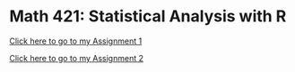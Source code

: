 # Math 421: Statistical Analysis with R

[Click here to go to my Assignment 1](Assignment1.html)

[Click here to go to my Assignment 2](Assignment2.html)
